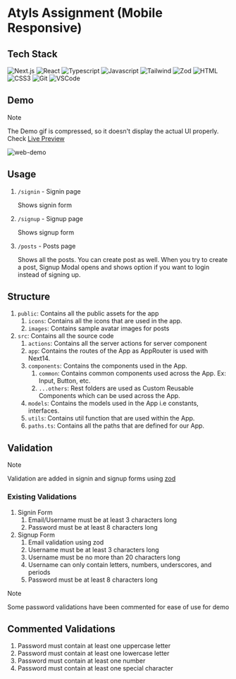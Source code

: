 # Atyls Assignment (Mobile Responsive)

## Tech Stack
![Next.js](https://img.shields.io/badge/next.js-000000?style=for-the-badge&logo=nextdotjs&logoColor=white)
![React](https://img.shields.io/badge/-React-61DBFB?style=for-the-badge&labelColor=black&logo=react&logoColor=61DBFB)
![Typescript](https://img.shields.io/badge/Typescript-007acc?style=for-the-badge&labelColor=black&logo=typescript&logoColor=007acc)
![Javascript](https://img.shields.io/badge/Javascript-F0DB4F?style=for-the-badge&labelColor=black&logo=javascript&logoColor=F0DB4F)
![Tailwind](https://img.shields.io/badge/Tailwind_CSS-092749?style=for-the-badge&logo=tailwindcss&logoColor=06B6D4&labelColor=000000)
![Zod](https://img.shields.io/badge/Zod-000000?style=for-the-badge&logo=zod&logoColor=3068B7)
![HTML](https://img.shields.io/badge/HTML5-E34F26?style=for-the-badge&logo=html5&logoColor=white)
![CSS3](https://img.shields.io/badge/CSS3-1572B6?style=for-the-badge&logo=css3&logoColor=white)
![Git](https://img.shields.io/badge/Git-F05032?style=for-the-badge&logo=git&logoColor=white)
![VSCode](https://img.shields.io/badge/Visual_Studio-0078d7?style=for-the-badge&logo=visual%20studio&logoColor=white)

## Demo

> [!NOTE]
> The Demo gif is compressed, so it doesn't display the actual UI properly. Check [Live Preview](https://atlys-visa-assignment.vercel.app/)

![web-demo](/assets/assignment-demo.gif)

## Usage
1. `/signin` - Signin page

    Shows signin form

2. `/signup` - Signup page

    Shows signup form

3. `/posts` - Posts page
    
    Shows all the posts. You can create post as well. When you try to create a post, Signup Modal opens and shows option if you want to login instead of signing up.

## Structure

1. `public`: Contains all the public assets for the app
   1. `icons`: Contains all the icons that are used in the app.
   2. `images`: Contains sample avatar images for posts
2. `src`: Contains all the source code
   1. `actions`: Contains all the server actions for server component
   2. `app`: Contains the routes of the App as AppRouter is used with Next14.
   3. `components`: Contains the components used in the App.
      1. `common`: Contains common components used across the App. Ex: Input, Button, etc.
      2. `...others`: Rest folders are used as Custom Reusable Components which can be used across the App.
   4. `models`: Contains the models used in the App i.e constants, interfaces.
   5. `utils`: Contains util function that are used within the App.
   6. `paths.ts`: Contains all the paths that are defined for our App.

## Validation
> [!NOTE]
> Validation are added in signin and signup forms using [zod](https://zod.dev/)

### Existing Validations
1. Signin Form
   1.  Email/Username must be at least 3 characters long
   2.  Password must be at least 8 characters long
2.  Signup Form
    1.  Email validation using zod
    2.  Username must be at least 3 characters long
    3.  Username must be no more than 20 characters long
    4.  Username can only contain letters, numbers, underscores, and periods
    5.  Password must be at least 8 characters long


> [!NOTE]
> Some password validations have been commented for ease of use for demo
## Commented Validations
1. Password must contain at least one uppercase letter
2. Password must contain at least one lowercase letter
3. Password must contain at least one number
4. Password must contain at least one special character